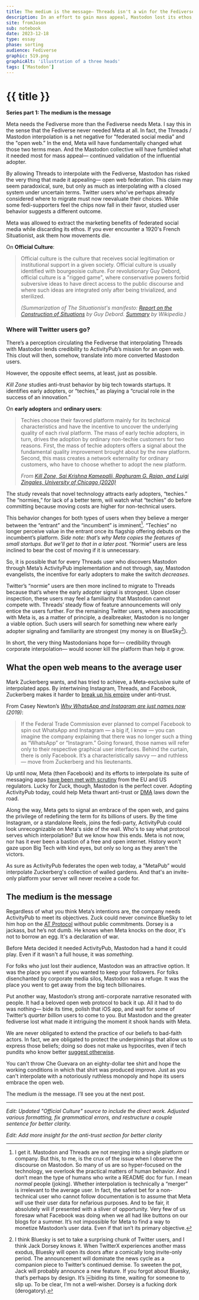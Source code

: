 ```yaml
---
title: The medium is the message— Threads isn't a win for the Fediverse 
description: In an effort to gain mass appeal, Mastodon lost its ethos, voice, and the hope for a more open web.
site: fromJason
sub: notebook
date: 2023-12-18
type: essay
phase: sorting
audience: Fediverse
graphic: 519.png
graphicAlt: 'illustration of a three heads'
tags: [‘Mastodon’]
---
```

# {{ title }}

**Series part 1: The medium is the message**

Meta needs the Fediverse more than the Fediverse needs Meta. I say this in the sense that the Fediverse never needed Meta at all. In fact, the Threads / Mastodon interpolation is a net negative for "federated social media” and the "open web.” In the end, Meta will have fundamentally changed what those two terms mean. And the Mastodon collective will have fumbled what it needed most for mass appeal— continued validation of the influential adopter.

By allowing Threads to interpolate with the Fediverse, Mastodon has risked the very thing that made it appealing— open web federation. This claim may seem paradoxical, sure, but only as much as interpolating with a closed system under uncertain terms. Twitter users who've perhaps already considered where to migrate must now reevaluate their choices. While some fedi-supporters feel the chips now fall in their favor, studied user behavior suggests a different outcome. 

Meta was allowed to extract the marketing benefits of federated social media while discarding its ethos. If you ever encounter a 1920's French Situationist, ask them how movements die. 

On **Official Culture**:

> Official culture is the culture that receives social legitimation or institutional support in a given society. Official culture is usually identified with bourgeoisie culture. For revolutionary Guy Debord, official culture is a "rigged game", where conservative powers forbid subversive ideas to have direct access to the public discourse and where such ideas are integrated only after being trivialized, and sterilized.
> 
> *(Summarization of The Situationist's manifesto: [Report on the Construction of Situations](https://www.cddc.vt.edu/sionline/si/report.html) by Guy Debord. [Summary](https://en.wikipedia.org/wiki/Report_on_the_Construction_of_Situations) by Wikipedia.)*

### Where will Twitter users go?

There’s a perception circulating the Fediverse that interpolating Threads with Mastodon lends credibility to ActivityPub’s mission for an open web. This clout will then, somehow, translate into more converted Mastodon users. 

However, the opposite effect seems, at least, just as possible. 

*Kill Zone* studies anti-trust behavior by big tech towards startups. It identifies early adopters, or “techies,” as playing a “crucial role in the success of an innovation.”

On **early adopters** and **ordinary users**:

> Techies choose their favored platform mainly for its technical characteristics and have the incentive to uncover the underlying quality of each rival platform. The mass of early techie adopters, in turn, drives the adoption by ordinary non-techie customers for two reasons. First, the mass of techie adopters offers a signal about the fundamental quality improvement brought about by the new platform. Second, this mass creates a network externality for ordinary customers, who have to choose whether to adopt the new platform. 
> 
> *From [Kill Zone, Sai Krishna Kamepalli, Raghuram G. Rajan, and Luigi Zingales, University of Chicago (2020)](https://bfi.uchicago.edu/wp-content/uploads/BFI_WP_202019.pdf)*

The study reveals that novel technology attracts early adopters, “techies.” The “normies,” for lack of a better term, will watch what “techies” do before committing because moving costs are higher for non-technical users.

This behavior changes for both types of users when they believe a merger between the “entrant” and the “incumbent” is imminent[^1]. “Techies” no longer perceive value in the entrant once its flagship offering debuts on the incumbent’s platform. *Side note: that’s why Meta copies the features of small startups. But we’ll get to that in a later post.* “Normie” users are less inclined to bear the cost of moving if it is unnecessary. 

So, it is possible that for every Threads user who discovers Mastodon through Meta’s ActivityPub implementation and not through, say, Mastodon evangelists, the incentive for early adopters to make the switch *decreases*. 

Twitter’s “normie” users are then more inclined to migrate to Threads because that’s where the early adopter signal is strongest. Upon closer inspection, these users may feel a familiarity that Mastodon cannot compete with. Threads’ steady flow of feature announcements will only entice the users further. For the remaining Twitter users, where associating with Meta is, as a matter of principle, a dealbreaker, Mastodon is no longer a viable option. Such users will search for something new where early adopter signaling and familiarity are strongest (my money is on BlueSky[^2]). 

In short, the very thing Mastodonians hope for— credibility through corporate interpolation— would sooner kill the platform than help it grow.

## What the open web means to the average user

Mark Zuckerberg wants, and has tried to achieve, a Meta-exclusive suite of interpolated apps. By intertwining Instagram, Threads, and Facebook, Zuckerberg makes it harder to [break up his empire](https://www.bangkokpost.com/world/1682732/breakup-isnt-the-answer-facebooks-zuckerberg-says) under anti-trust. 

From Casey Newton’s *[Why WhatsApp and Instagram are just names now](https://web.archive.org/web/20221206185804/https://www.getrevue.co/profile/caseynewton/issues/why-whatsapp-and-instagram-are-just-names-now-156738) (2019)*:

> If the Federal Trade Commission ever planned to compel Facebook to spin out WhatsApp and Instagram — a big if, I know — you can imagine the company explaining that there was no longer such a thing as “WhatsApp” or “Instagram.” Going forward, those names will refer only to their respective graphical user interfaces. Behind the curtain, there is only Facebook. It’s a characteristically savvy — and ruthless — move from Zuckerberg and his lieutenants.

Up until now, Meta (then Facebook) and its efforts to interpolate its suite of messaging apps [have been met with scrutiny](https://www.theverge.com/2023/12/5/23988879/instagram-facebook-meta-cross-platform-messaging-discontinued-mid-december-2023) from the EU and US regulators. Lucky for Zuck, though, Mastodon is the perfect cover. Adopting ActivityPub today, could help Meta thwart anti-trust or [DMA](https://digital-markets-act.ec.europa.eu/index_en) laws down the road. 

Along the way, Meta gets to signal an embrace of the open web, and gains the privilege of redefining the term for its billions of users. By the time Instagram, or a standalone Reels, joins the fedi-party, ActivityPub could look unrecognizable on Meta's side of the wall. Who's to say what protocol serves which interpolation? But we know how this ends. Meta is not now, nor has it ever been a bastion of a free and open internet. History won't gaze upon Big Tech with kind eyes, but only so long as they aren't the victors.

As sure as ActivityPub federates the open web today, a "MetaPub” would interpolate Zuckerberg's collection of walled gardens. And that's an invite-only platform your server will never receive a code for. 

## The medium is the message 

Regardless of what you think Meta’s intentions are, the company needs ActivityPub to meet its objectives. Zuck could never convince BlueSky to let him hop on the [AT Protocol](https://atproto.com) without public commitments. Dorsey is a jackass, but he’s not dumb. He knows when Meta knocks on the door, it's not to borrow an egg. It's a declaration of war.

Before Meta decided it needed ActivityPub, Mastodon had a hand it could play. Even if it wasn't a full house, it was *something*.

For folks who just lost their audience, Mastodon was an attractive option. It was the place you went if you wanted to keep your followers. For folks disenchanted by corporate media silos, Mastodon was a refuge. It was the place you went to get away from the big tech billionaires. 

Put another way, Mastodon’s strong anti-corporate narrative resonated with people. It had a beloved open web protocol to back it up. All it had to do was nothing— bide its time, polish that iOS app, and wait for some of Twitter’s *quarter billion* users to come to you. But Mastodon and the greater fediverse lost what made it intriguing the moment it shook hands with Meta. 

We are never obligated to extend the practice of our beliefs to bad-faith actors. In fact, we are obligated to protect the underpinnings that allow us to express those beliefs; doing so does not make us hypocrites, even if tech pundits who know better [suggest otherwise](https://daringfireball.net/linked/2023/06/19/not-that-kind-of-open). 

You can't throw Che Guevara on an eighty-dollar tee shirt and hope the working conditions in which that shirt was produced improve. Just as you can't interpolate with a notoriously ruthless monopoly and hope its users embrace the open web. 

The medium *is* the message. I’ll see you at the next post. 

---
*Edit: Updated "Official Culture" source to include the direct work. Adjusted various formatting, fix grammatical errors, and restructure a couple sentence for better clarity.*

*Edit: Add more insight for the anti-trust section for better clarity*

[^1]: I get it. Mastodon and Threads are not merging into a single platform or company. But this, to me, is the crux of the issue when I observe the discourse on Mastodon. So many of us are so hyper-focused on the technology, we overlook the practical matters of human behavior. And I don’t mean the type of humans who write a README doc for fun. I mean *normal* people (joking). Whether interpolation is technically a “merger” is irrelevant to the average user. In fact, the safest bet for a non-technical user who cannot follow documentation is to assume that Meta *will* use their user data for nefarious purposes. And to be fair, it absolutely will if presented with a sliver of opportunity. Very few of us foresaw what Facebook was doing when we all had like buttons on our blogs for a summer. It’s not impossible for Meta to find a way to monetize Mastodon’s user data. Even if that isn’t its primary objective. 

[^2]: I think Bluesky is set to take a surprising chunk of Twitter users, and I think Jack Dorsey knows it. When TwitterX experiences another mass exodus, Bluesky will open its doors after a comically long invite-only period. The announcement will dominate the news cycle as a companion piece to Twitter’s continued demise. To sweeten the pot, Jack will probably announce a new feature. If you forgot about Bluesky, that’s perhaps by design. It’s ￼biding its time, waiting for someone to slip up. To be clear, I’m not a well-wisher. Dorsey is a fucking dork (derogatory).
